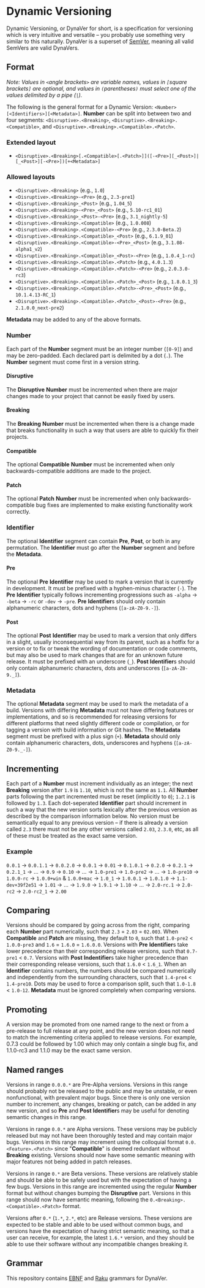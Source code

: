 # Dynamic Versioning

Dynamic Versioning, or DynaVer for short, is a specification for versioning which is very intuitive and versatile &ndash; you probably use something very similar to this naturally. DynaVer is a superset of [SemVer](https://github.com/semver/semver), meaning all valid SemVers are valid DynaVers.

## Format
*Note: Values in `<`angle brackets`>` are variable names, values in `[`square brackets`]` are optional, and values in `(`parentheses`)` must select one of the values delimited by a pipe (`|`).*

The following is the general format for a Dynamic Version: `<Number>[<Identifiers>][<Metadata>]`. **Number** can be split into between two and four segments: `<Disruptive>.<Breaking>`, `<Disruptive>.<Breaking>.<Compatible>`, and `<Disruptive>.<Breaking>.<Compatible>.<Patch>`.

### Extended layout
- `<Disruptive>.<Breaking>[.<Compatible>[.<Patch>]]([-<Pre>][_<Post>]|[_<Post>][-<Pre>])[+<Metadata>]`

### Allowed layouts
- `<Disruptive>.<Breaking>` (e.g., `1.0`)
- `<Disruptive>.<Breaking>-<Pre>` (e.g., `2.3-pre1`)
- `<Disruptive>.<Breaking>_<Post>` (e.g., `1.04_5`)
- `<Disruptive>.<Breaking>-<Pre>_<Post>` (e.g., `5.10-rc1_01`)
- `<Disruptive>.<Breaking>_<Post>-<Pre>` (e.g., `3.1_nightly-5`)
- `<Disruptive>.<Breaking>.<Compatible>` (e.g., `1.0.008`)
- `<Disruptive>.<Breaking>.<Compatible>-<Pre>` (e.g., `2.3.0-Beta.2`)
- `<Disruptive>.<Breaking>.<Compatible>_<Post>` (e.g., `6.1.9_01`)
- `<Disruptive>.<Breaking>.<Compatible>-<Pre>_<Post>` (e.g., `3.1.08-alpha1_v2`)
- `<Disruptive>.<Breaking>.<Compatible>_<Post>-<Pre>` (e.g., `1.0.4_1-rc`)
- `<Disruptive>.<Breaking>.<Compatible>.<Patch>` (e.g., `4.0.1.3`)
- `<Disruptive>.<Breaking>.<Compatible>.<Patch>-<Pre>` (e.g., `2.0.3.0-rc3`)
- `<Disruptive>.<Breaking>.<Compatible>.<Patch>_<Post>` (e.g., `1.8.0.1_3`)
- `<Disruptive>.<Breaking>.<Compatible>.<Patch>-<Pre>_<Post>` (e.g., `10.1.4.13-RC_1`)
- `<Disruptive>.<Breaking>.<Compatible>.<Patch>_<Post>-<Pre>` (e.g., `2.1.0.0_next-pre2`)

**Metadata** may be added to any of the above formats.

### Number

Each part of the **Number** segment must be an integer number (`[0-9]`) and may be zero-padded. Each declared part is delimited by a dot (`.`). The **Number** segment must come first in a version string.

#### Disruptive
The **Disruptive** **Number** must be incremented when there are major changes made to your project that cannot be easily fixed by users.

#### Breaking
The **Breaking** **Number** must be incremented when there is a change made that breaks functionality in such a way that users are able to quickly fix their projects.

#### Compatible
The optional **Compatible** **Number** must be incremented when only backwards-compatible additions are made to the project.

#### Patch
The optional **Patch** **Number** must be incremented when only backwards-compatible bug fixes are implemented to make existing functionality work correctly.

### Identifier

The optional **Identifier** segment can contain **Pre**, **Post**, or both in any permutation. The **Identifier** must go after the **Number** segment and before the **Metadata**.

#### Pre
The optional **Pre** **Identifier** may be used to mark a version that is currently in development. It must be prefixed with a hyphen-minus character (`-`). The **Pre** **Identifier** typically follows incrementing progressions such as `-alpha` &rarr; `-beta` &rarr; `-rc` or `-dev` &rarr; `-pre`. **Pre** **Identifier**s should only contain alphanumeric characters, dots and hyphens (`[a-zA-Z0-9.-]`).

#### Post
The optional **Post** **Identifier** may be used to mark a version that only differs in a slight, usually inconsequential way from its parent, such as a hotfix for a version or to fix or tweak the wording of documentation or code comments, but may also be used to mark changes that are for an unknown future release. It must be prefixed with an underscore (`_`). **Post** **Identifier**s should only contain alphanumeric characters, dots and underscores (`[a-zA-Z0-9._]`).

### Metadata
The optional **Metadata** segment may be used to mark the metadata of a build. Versions with differing **Metadata** must not have differing features or implementations, and so is recommended for releasing versions for different platforms that need slightly different code or compilation, or for tagging a version with build information or Git hashes. The **Metadata** segment must be prefixed with a plus sign (`+`). **Metadata** should only contain alphanumeric characters, dots, underscores and hyphens (`[a-zA-Z0-9._-]`).

## Incrementing
Each part of a **Number** must increment individually as an integer; the next **Breaking** version after `1.9` is `1.10`, which is not the same as `1.1`. All **Number** parts following the part incremented must be reset (implicitly to `0`); `1.2.1` is followed by `1.3`. Each dot-seperated **Identifier** part should increment in such a way that the new version sorts lexically after the previous version as described by the comparison information below. No version must be semantically equal to any previous version &ndash; if there is already a version called `2.3` there must not be any other versions called `2.03`, `2.3.0`, etc, as all of these must be treated as the exact same version.

### Example
`0.0.1` &rarr; `0.0.1.1` &rarr; `0.0.2.0` &rarr; `0.0.1` &rarr; `0.01` &rarr; `0.1.0.1` &rarr; `0.2.0` &rarr; `0.2.1` &rarr; `0.2.1_1` &rarr; ... &rarr; `0.9` &rarr; `0.10` &rarr; ... &rarr; `1.0-pre1` &rarr; `1.0-pre2` &rarr; ... &rarr; `1.0-pre10` &rarr; `1.0.0-rc` &rarr; `1.0.0+win` & `1.0.0+mac` &rarr; `1.0_1` &rarr; `1.0.0.1` &rarr; `1.0.1.0` &rarr; `1.1-dev+39f2e51` &rarr; `1.01` &rarr; ... &rarr; `1.9.0` &rarr; `1.9.1` &rarr; `1.10` &rarr; ... &rarr; `2.0-rc.1` &rarr; `2.0-rc2` &rarr; `2.0-rc2_1` &rarr; `2.00`

## Comparing
Versions should be compared by going across from the right, comparing each **Number** part numerically, such that `2.3` = `2.03` = `02.003`. When **Compatible** and **Patch** are missing, they default to `0`, such that `1.0-pre2` < `1.0.0-pre3` and `1.6` = `1.6.0` = `1.6.0.0`. Versions with **Pre** **Identifier**s take lower precedence than their corresponding release versions, such that `0.7-pre1` < `0.7`. Versions with **Post** **Indentifier**s take higher precedence than their corresponding release versions, such that `1.6.0` < `1.6_1`. When an **Identifier** contains numbers, the numbers should be compared numerically and independently from the surrounding characters, such that `1.4-pre4` < `1.4-pre10`. Dots may be used to force a comparison split, such that `1.0-1.8` < `1.0-12`. **Metadata** must be ignored completely when comparing versions.

## Promoting
A version may be promoted from one named range to the next or from a pre-release to full release at any point, and the new version does not need to match the incrementing criteria applied to release versions. For example, 0.7.3 could be followed by 1.00 which may only contain a single bug fix, and 1.1.0-rc3 and 1.1.0 may be the exact same version.

## Named ranges
Versions in range `0.0.0.*` are Pre-Alpha versions. Versions in this range should probably not be released to the public and may be unstable, or even nonfunctional, with prevalent major bugs. Since there is only one version number to increment, any changes, breaking or patch, can be added in any new version, and so **Pre** and **Post** **Identifier**s may be useful for denoting semantic changes in this range.

Versions in range `0.0.*` are Alpha versions. These versions may be publicly released but may not have been thoroughly tested and may contain major bugs. Versions in this range may increment using the colloquial format `0.0.<Feature>.<Patch>` since "**Compatible**" is deemed redundant without **Breaking** existing. Versions should now have some semantic meaning with major features not being added in patch releases.

Versions in range `0.*` are Beta versions. These versions are relatively stable and should be able to be safely used but with the expectation of having a few bugs. Versions in this range are incremented using the regular **Number** format but without changes bumping the **Disruptive** part. Versions in this range should now have semantic meaning, following the `0.<Breaking>.<Compatible>.<Patch>` format.

Versions after `0.*` (`1.*`, `2.*`, etc) are Release versions. These versions are expected to be stable and able to be used without common bugs, and versions have the expectation of having strict semantic meaning, so that a user can receive, for example, the latest `1.6.*` version, and they should be able to use their software without any incompatible changes breaking it.

## Grammar
This repository contains [EBNF](/dynaver.ebnf) and [Raku](/dynaver.raku) grammars for DynaVer.

